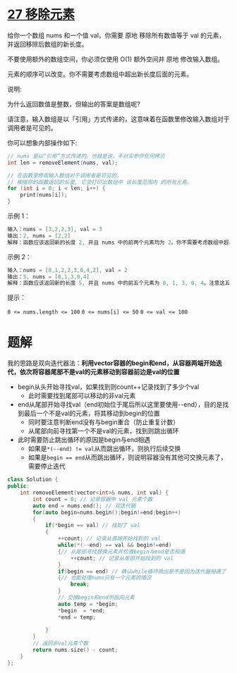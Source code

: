 
# [27 移除元素](https://leetcode.cn/problems/remove-element/)

给你一个数组 nums 和一个值 val，你需要 原地 移除所有数值等于 val 的元素，并返回移除后数组的新长度。

不要使用额外的数组空间，你必须仅使用 O(1) 额外空间并 原地 修改输入数组。

元素的顺序可以改变。你不需要考虑数组中超出新长度后面的元素。


说明:

为什么返回数值是整数，但输出的答案是数组呢?

请注意，输入数组是以「引用」方式传递的，这意味着在函数里修改输入数组对于调用者是可见的。

你可以想象内部操作如下:
```cpp
// nums 是以“引用”方式传递的。也就是说，不对实参作任何拷贝
int len = removeElement(nums, val);

// 在函数里修改输入数组对于调用者是可见的。
// 根据你的函数返回的长度, 它会打印出数组中 该长度范围内 的所有元素。
for (int i = 0; i < len; i++) {
    print(nums[i]);
}
 ```

示例 1：
```cpp
输入：nums = [3,2,2,3], val = 3
输出：2, nums = [2,2]
解释：函数应该返回新的长度 2, 并且 nums 中的前两个元素均为 2。你不需要考虑数组中超出新长度后面的元素。例如，函数返回的新长度为 2 ，而 nums = [2,2,3,3] 或 nums = [2,2,0,0]，也会被视作正确答案。
```

示例 2：
```cpp
输入：nums = [0,1,2,2,3,0,4,2], val = 2
输出：5, nums = [0,1,3,0,4]
解释：函数应该返回新的长度 5, 并且 nums 中的前五个元素为 0, 1, 3, 0, 4。注意这五个元素可为任意顺序。你不需要考虑数组中超出新长度后面的元素。
```
提示：

`0 <= nums.length <= 100`
`0 <= nums[i] <= 50`
`0 <= val <= 100`

# 题解

我的思路是双向迭代器法：**利用vector容器的begin和end，从容器两端开始迭代，依次将容器尾部不是val的元素移动到容器前边是val的位置**

- begin从头开始寻找val，如果找到则count++记录找到了多少个val
  - 此时需要找到尾部可以移动的非val元素
- end从尾部开始寻找val（end初始位于尾后所以这里要使用--end），目的是找到最后一个不是val的元素，将其移动到begin的位置
  - 同时要注意判断end没有与begin重合（防止重复计数）
  - 从尾部向前寻找第一个不是val的元素，找到则跳出循环
- 此时需要防止跳出循环的原因是begin与end相遇
  - 如果是`*(--end) != val`从而跳出循环，则执行后续交换
  - 如果是`begin == end`从而跳出循环，则说明容器没有其他可交换元素了，需要停止迭代

```cpp
class Solution {
public:
    int removeElement(vector<int>& nums, int val) {
        int count = 0; // 记录容器中 val 元素个数
        auto end = nums.end(); // 双迭代器
        for(auto begin=nums.begin();begin!=end;begin++)
        {
            if(*begin == val) // 找到了 val
            {
                ++count; // 记录从首端开始找到的 val
                while(*(--end) == val && begin!=end)
                {// 从尾部寻找替换元素并检查begin与end是否相遇
                    ++count; // 记录从尾部开始找到的 val
                }
                if(begin == end) // 确认while循环跳出是不是因为迭代器相遇了
                {// 也能处理nums只有一个元素的情况
                    break;
                }
                // 交换begin和end所指向元素
                auto temp = *begin;
                *begin  = *end;
                *end = temp; 
 
            }
        }
        // 返回非val元素个数
        return nums.size() - count;
    }
};
```



